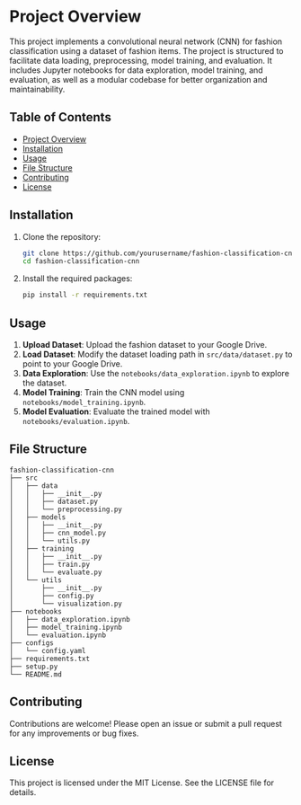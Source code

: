# Project Overview

This project implements a convolutional neural network (CNN) for fashion classification using a dataset of fashion items. The project is structured to facilitate data loading, preprocessing, model training, and evaluation. It includes Jupyter notebooks for data exploration, model training, and evaluation, as well as a modular codebase for better organization and maintainability.

## Table of Contents

- [Project Overview](#project-overview)
- [Installation](#installation)
- [Usage](#usage)
- [File Structure](#file-structure)
- [Contributing](#contributing)
- [License](#license)

## Installation

1. Clone the repository:
   ```bash
   git clone https://github.com/yourusername/fashion-classification-cnn.git
   cd fashion-classification-cnn
   ```

2. Install the required packages:
   ```bash
   pip install -r requirements.txt
   ```

## Usage

1. **Upload Dataset**: Upload the fashion dataset to your Google Drive.
2. **Load Dataset**: Modify the dataset loading path in `src/data/dataset.py` to point to your Google Drive.
3. **Data Exploration**: Use the `notebooks/data_exploration.ipynb` to explore the dataset.
4. **Model Training**: Train the CNN model using `notebooks/model_training.ipynb`.
5. **Model Evaluation**: Evaluate the trained model with `notebooks/evaluation.ipynb`.

## File Structure

```
fashion-classification-cnn
├── src
│   ├── data
│   │   ├── __init__.py
│   │   ├── dataset.py
│   │   └── preprocessing.py
│   ├── models
│   │   ├── __init__.py
│   │   ├── cnn_model.py
│   │   └── utils.py
│   ├── training
│   │   ├── __init__.py
│   │   ├── train.py
│   │   └── evaluate.py
│   └── utils
│       ├── __init__.py
│       ├── config.py
│       └── visualization.py
├── notebooks
│   ├── data_exploration.ipynb
│   ├── model_training.ipynb
│   └── evaluation.ipynb
├── configs
│   └── config.yaml
├── requirements.txt
├── setup.py
└── README.md
```

## Contributing

Contributions are welcome! Please open an issue or submit a pull request for any improvements or bug fixes.

## License

This project is licensed under the MIT License. See the LICENSE file for details.